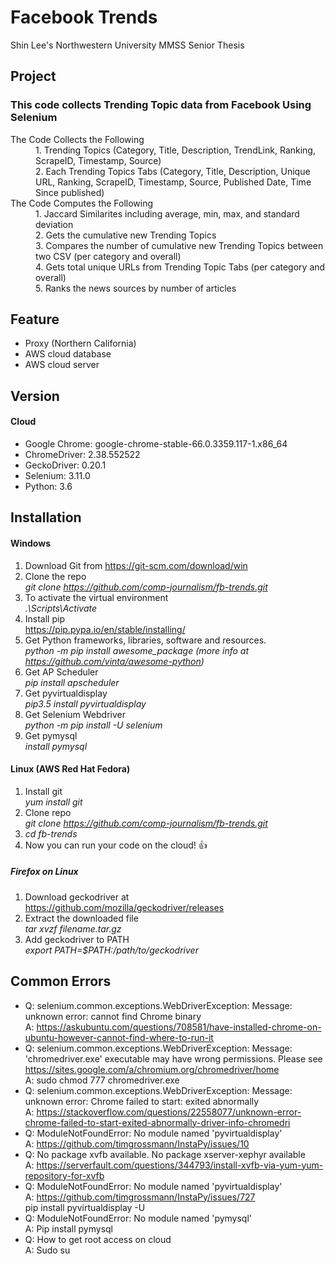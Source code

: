 # Facebook Trends
Shin Lee's Northwestern University MMSS Senior Thesis

## Project
### This code collects Trending Topic data from Facebook Using Selenium
<dl>
  <dt>The Code Collects the Following</dt>
  <dd>1. Trending Topics (Category, Title, Description, TrendLink, Ranking, ScrapeID, Timestamp, Source)</dd>
  <dd>2. Each Trending Topics Tabs (Category, Title, Description, Unique URL, Ranking, ScrapeID, Timestamp, Source, Published Date, Time Since published) </dd>
  <dt>The Code Computes the Following</dt>
  <dd>1. Jaccard Similarites including average, min, max, and standard deviation</dd>
  <dd>2. Gets the cumulative new Trending Topics </dd>
  <dd>3. Compares the number of cumulative new Trending Topics between two CSV (per category and overall)</dd>
  <dd>4. Gets total unique URLs from Trending Topic Tabs (per category and overall) </dd>
  <dd>5. Ranks the news sources by number of articles </dd>
</dl>

## Feature
* Proxy (Northern California)
* AWS cloud database
* AWS cloud server

## Version
#### Cloud
* Google Chrome: google-chrome-stable-66.0.3359.117-1.x86_64 
* ChromeDriver: 2.38.552522
* GeckoDriver: 0.20.1
* Selenium: 3.11.0
* Python: 3.6

## Installation 
#### Windows
1. Download Git from https://git-scm.com/download/win
2. Clone the repo <br>
*git clone https://github.com/comp-journalism/fb-trends.git*
3. To activate the virtual environment <br>
*.\Scripts\Activate*
4. Install pip <br>
https://pip.pypa.io/en/stable/installing/
5. Get Python frameworks, libraries, software and resources. <br>
*python -m pip install awesome_package (more info at https://github.com/vinta/awesome-python)*
6. Get AP Scheduler <br>
*pip install apscheduler*
7. Get pyvirtualdisplay <br>
*pip3.5 install pyvirtualdisplay*
8. Get Selenium Webdriver <br>
*python -m pip install -U selenium*
9. Get pymysql <br>
*install pymysql*

#### Linux (AWS Red Hat Fedora) 
1. Install git <br>
*yum install git*
2. Clone repo <br>
*git clone https://github.com/comp-journalism/fb-trends.git*
3. *cd fb-trends*
4. Now you can run your code on the cloud! :thumbsup:
##### Firefox on Linux
1. Download geckodriver at https://github.com/mozilla/geckodriver/releases
2. Extract the downloaded file <br>
*tar xvzf filename.tar.gz*
3. Add geckodriver to PATH <br>
*export PATH=$PATH:/path/to/geckodriver*

## Common Errors
* Q: selenium.common.exceptions.WebDriverException: Message: unknown error: cannot find Chrome binary <br> A: https://askubuntu.com/questions/708581/have-installed-chrome-on-ubuntu-however-cannot-find-where-to-run-it
* Q: selenium.common.exceptions.WebDriverException: Message: 'chromedriver.exe' executable may have wrong permissions. Please see https://sites.google.com/a/chromium.org/chromedriver/home <br>
A: sudo chmod 777 chromedriver.exe
* Q: selenium.common.exceptions.WebDriverException: Message: unknown error: Chrome failed to start: exited abnormally <br>
A: https://stackoverflow.com/questions/22558077/unknown-error-chrome-failed-to-start-exited-abnormally-driver-info-chromedri
* Q: ModuleNotFoundError: No module named 'pyvirtualdisplay'<br>
A: https://github.com/timgrossmann/InstaPy/issues/10
* Q: No package xvfb available. No package xserver-xephyr available <br>
A: https://serverfault.com/questions/344793/install-xvfb-via-yum-yum-repository-for-xvfb
* Q: ModuleNotFoundError: No module named 'pyvirtualdisplay'<br>
A: https://github.com/timgrossmann/InstaPy/issues/727 <br>
pip install pyvirtualdisplay -U
* Q: ModuleNotFoundError: No module named 'pymysql'<br>
A: Pip install pymysql
* Q: How to get root access on cloud <br>
A: Sudo su

